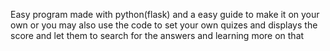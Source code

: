 Easy program made with python(flask) and a easy guide to make it on your own or you may also use the code to set your own quizes and displays the score and let them to search for the answers and learning more on that 
